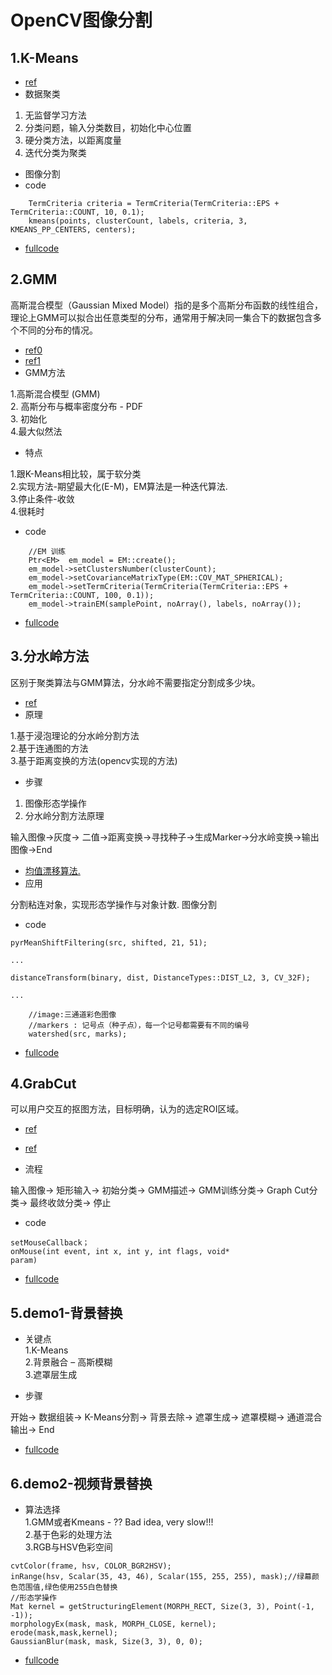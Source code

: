 #  OpenCV图像分割

## 1.K-Means

- [ref](https://blog.csdn.net/huangfei711/article/details/78480078)
- 数据聚类

1. 无监督学习方法
2. 分类问题，输入分类数目，初始化中心位置
3. 硬分类方法，以距离度量
4. 迭代分类为聚类  

- 图像分割  
- code  


```
	TermCriteria criteria = TermCriteria(TermCriteria::EPS + TermCriteria::COUNT, 10, 0.1);
	kmeans(points, clusterCount, labels, criteria, 3, KMEANS_PP_CENTERS, centers);
```

- [fullcode](/code/cpp/case01-KMeans.cpp)

## 2.GMM
高斯混合模型（Gaussian Mixed Model）指的是多个高斯分布函数的线性组合，理论上GMM可以拟合出任意类型的分布，通常用于解决同一集合下的数据包含多个不同的分布的情况。

- [ref0](https://www.cnblogs.com/huangyc/p/10125117.html)
- [ref1](https://www.jianshu.com/p/47c3d7ea3433)
- GMM方法

1.高斯混合模型 (GMM)  
2. 高斯分布与概率密度分布 - PDF  
3. 初始化  
4.最大似然法  

- 特点

1.跟K-Means相比较，属于软分类  
2.实现方法-期望最大化(E-M)，EM算法是一种迭代算法.  
3.停止条件-收敛  
4.很耗时  

- code 

```
	//EM 训练
	Ptr<EM>  em_model = EM::create();
	em_model->setClustersNumber(clusterCount);
	em_model->setCovarianceMatrixType(EM::COV_MAT_SPHERICAL);
	em_model->setTermCriteria(TermCriteria(TermCriteria::EPS + TermCriteria::COUNT, 100, 0.1));
	em_model->trainEM(samplePoint, noArray(), labels, noArray());
```

- [fullcode](/code/cpp/case02-GMM.cpp)

## 3.分水岭方法

区别于聚类算法与GMM算法，分水岭不需要指定分割成多少块。

- [ref](https://www.cnblogs.com/mikewolf2002/p/3304118.html)
- 原理  

1.基于浸泡理论的分水岭分割方法   
2.基于连通图的方法  
3.基于距离变换的方法(opencv实现的方法)  

- 步骤

1. 图像形态学操作  
2. 分水岭分割方法原理



输入图像->灰度-> 二值->距离变换->寻找种子->生成Marker->分水岭变换->输出图像->End 

- [均值漂移算法.](https://cloud.tencent.com/developer/article/1470668)
- 应用

分割粘连对象，实现形态学操作与对象计数. 图像分割

- code 

```
pyrMeanShiftFiltering(src, shifted, 21, 51);

...

distanceTransform(binary, dist, DistanceTypes::DIST_L2, 3, CV_32F);

...

	//image:三通道彩色图像
	//markers : 记号点（种子点），每一个记号都需要有不同的编号
	watershed(src, marks);
```

- [fullcode](/code/cpp/case03-Watershed.cpp)

## 4.GrabCut

可以用户交互的抠图方法，目标明确，认为的选定ROI区域。

- [ref](https://www.cnblogs.com/mikewolf2002/p/3341418.html)
- [ref](http://www.cad.zju.edu.cn/home/gfzhang/course/computational-photography/proj1-grabcut/grabcut.html)

- 流程

输入图像-> 矩形输入-> 初始分类-> GMM描述-> GMM训练分类-> Graph Cut分类-> 最终收敛分类-> 停止


- code

```
setMouseCallback；  
onMouse(int event, int x, int y, int flags, void* 
param)  
```
- [fullcode](/code/cpp/case04-GrabCut.cpp)

##  5.demo1-背景替换


-  关键点  
1.K-Means   
2.背景融合 – 高斯模糊  
3.遮罩层生成  

-  步骤


开始-> 数据组装-> K-Means分割-> 背景去除-> 遮罩生成-> 遮罩模糊-> 通道混合输出-> End 


- [fullcode](/code/cpp/case05-BgReplace.cpp)

##  6.demo2-视频背景替换

- 算法选择   
1.GMM或者Kmeans - ?? Bad idea, very slow!!!  
2.基于色彩的处理方法  
3.RGB与HSV色彩空间   


```
cvtColor(frame, hsv, COLOR_BGR2HSV);
inRange(hsv, Scalar(35, 43, 46), Scalar(155, 255, 255), mask);//绿幕颜色范围值,绿色使用255白色替换
//形态学操作
Mat kernel = getStructuringElement(MORPH_RECT, Size(3, 3), Point(-1, -1));
morphologyEx(mask, mask, MORPH_CLOSE, kernel);
erode(mask,mask,kernel);
GaussianBlur(mask, mask, Size(3, 3), 0, 0);
```

- [fullcode](/code/cpp/case06-videoBgReplace.cpp)


